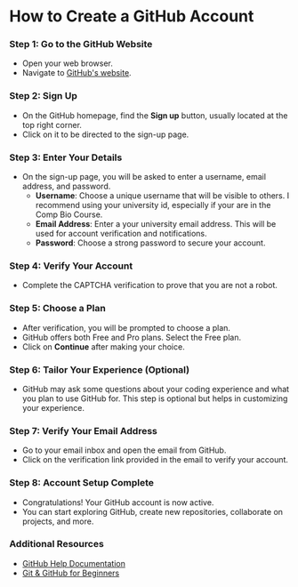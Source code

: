# How to Create a GitHub Account

### Step 1: Go to the GitHub Website
- Open your web browser.
- Navigate to [GitHub's website](https://github.com/).

### Step 2: Sign Up
- On the GitHub homepage, find the **Sign up** button, usually located at the top right corner.
- Click on it to be directed to the sign-up page.

### Step 3: Enter Your Details
- On the sign-up page, you will be asked to enter a username, email address, and password.
  - **Username**: Choose a unique username that will be visible to others. I recommend using your university id, especially if your are in the Comp Bio Course.
  - **Email Address**: Enter a your university email address. This will be used for account verification and notifications.
  - **Password**: Choose a strong password to secure your account.

### Step 4: Verify Your Account
- Complete the CAPTCHA verification to prove that you are not a robot.

### Step 5: Choose a Plan
- After verification, you will be prompted to choose a plan.
- GitHub offers both Free and Pro plans. Select the Free plan.
- Click on **Continue** after making your choice.

### Step 6: Tailor Your Experience (Optional)
- GitHub may ask some questions about your coding experience and what you plan to use GitHub for. This step is optional but helps in customizing your experience.

### Step 7: Verify Your Email Address
- Go to your email inbox and open the email from GitHub.
- Click on the verification link provided in the email to verify your account.

### Step 8: Account Setup Complete
- Congratulations! Your GitHub account is now active.
- You can start exploring GitHub, create new repositories, collaborate on projects, and more.

### Additional Resources
- [GitHub Help Documentation](https://docs.github.com/en/github)
- [Git & GitHub for Beginners](https://www.freecodecamp.org/news/git-and-github-for-beginners/)
